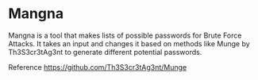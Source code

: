 # Mangna
Mangna is a tool that makes lists of possible passwords for Brute Force Attacks. It takes an input and changes it based on methods like Munge by Th3S3cr3tAg3nt to generate different potential passwords.

Reference https://github.com/Th3S3cr3tAg3nt/Munge
